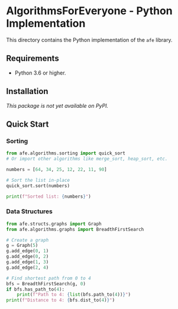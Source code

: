 # AlgorithmsForEveryone - Python Implementation

This directory contains the Python implementation of the `afe` library.

## Requirements

- Python 3.6 or higher.

## Installation

_This package is not yet available on PyPI._

## Quick Start

### Sorting

```python
from afe.algorithms.sorting import quick_sort
# Or import other algorithms like merge_sort, heap_sort, etc.

numbers = [64, 34, 25, 12, 22, 11, 90]

# Sort the list in-place
quick_sort.sort(numbers)

print(f"Sorted list: {numbers}")
```

### Data Structures

```python
from afe.structs.graphs import Graph
from afe.algorithms.graphs import BreadthFirstSearch

# Create a graph
g = Graph(5)
g.add_edge(0, 1)
g.add_edge(0, 2)
g.add_edge(1, 3)
g.add_edge(2, 4)

# Find shortest path from 0 to 4
bfs = BreadthFirstSearch(g, 0)
if bfs.has_path_to(4):
    print(f"Path to 4: {list(bfs.path_to(4))}")
print(f"Distance to 4: {bfs.dist_to(4)}")
```